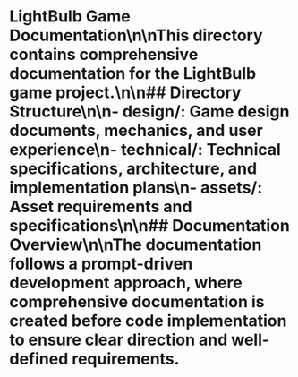 # LightBulb Game Documentation\n\nThis directory contains comprehensive documentation for the LightBulb game project.\n\n## Directory Structure\n\n- **design/**: Game design documents, mechanics, and user experience\n- **technical/**: Technical specifications, architecture, and implementation plans\n- **assets/**: Asset requirements and specifications\n\n## Documentation Overview\n\nThe documentation follows a prompt-driven development approach, where comprehensive documentation is created before code implementation to ensure clear direction and well-defined requirements.
